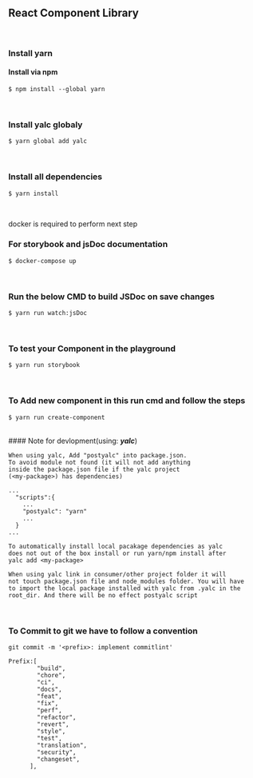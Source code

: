 ## <b>React Component Library</b>

<br/>

### <b>Install yarn</b>

#### Install via npm

```
$ npm install --global yarn
```

<br/>

### Install yalc globaly

```
$ yarn global add yalc
```

<br/>

### Install all dependencies

```
$ yarn install
```

<br/>

docker is required to perform next step

### <b>For storybook and jsDoc documentation</b>

```
$ docker-compose up
```

<br/>

### <b>Run the below CMD to build JSDoc on save changes</b>

```
$ yarn run watch:jsDoc
```

<br/>

### <b>To test your Component in the playground</b>

```
$ yarn run storybook
```

<br/>

### <b>To Add new component in this run cmd and follow the steps</b>

```
$ yarn run create-component
```

<br/>
#### Note for devlopment(using: <i><b>yalc</b></i>)

```
When using yalc, Add "postyalc" into package.json.
To avoid module not found (it will not add anything
inside the package.json file if the yalc project
(<my-package>) has dependencies)

...
  "scripts":{
    ...
    "postyalc": "yarn"
    ...
  }
...

To automatically install local pacakage dependencies as yalc
does not out of the box install or run yarn/npm install after
yalc add <my-package>

When using yalc link in consumer/other project folder it will
not touch package.json file and node_modules folder. You will have
to import the local package installed with yalc from .yalc in the
root_dir. And there will be no effect postyalc script

```

<br/>

### <b>To Commit to git we have to follow a convention</b>

```
git commit -m '<prefix>: implement commitlint'

Prefix:[
        "build",
        "chore",
        "ci",
        "docs",
        "feat",
        "fix",
        "perf",
        "refactor",
        "revert",
        "style",
        "test",
        "translation",
        "security",
        "changeset",
      ],

```
